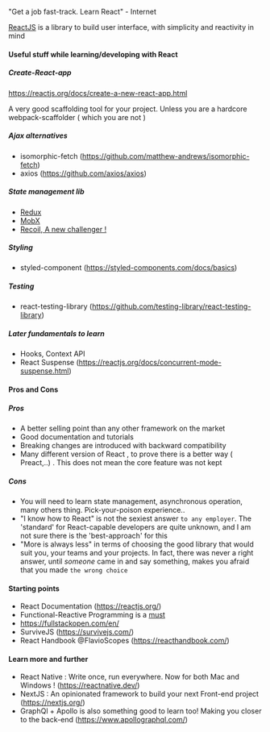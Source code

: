 "Get a job fast-track. Learn React" - Internet

[ReactJS](https://reactjs.org/) is a library to build user interface, with simplicity and reactivity in mind

#### Useful stuff while learning/developing with React

##### Create-React-app
https://reactjs.org/docs/create-a-new-react-app.html

A very good scaffolding tool for your project. Unless you are a hardcore webpack-scaffolder ( which you are not )

##### Ajax alternatives
- isomorphic-fetch (https://github.com/matthew-andrews/isomorphic-fetch)
- axios (https://github.com/axios/axios)

##### State management lib

- [Redux](https://redux.js.org/)
- [MobX](https://mobx.js.org/README.html)
- [Recoil, A new challenger ! ](https://recoiljs.org/)

##### Styling
- styled-component (https://styled-components.com/docs/basics)

##### Testing
- react-testing-library (https://github.com/testing-library/react-testing-library)

##### Later fundamentals to learn
- Hooks, Context API
- React Suspense (https://reactjs.org/docs/concurrent-mode-suspense.html)

#### Pros and Cons

##### Pros
- A better selling point than any other framework on the market
- Good documentation and tutorials
- Breaking changes are introduced with backward compatibility
- Many different version of React , to prove there is a better way ( Preact,..) . This does not mean the core feature was not kept

##### Cons
- You will need to learn state management, asynchronous operation, many others thing. Pick-your-poison experience..
- "I know how to React" is not the sexiest answer `to any employer`. The 'standard' for React-capable developers are quite unknown, and I am not sure there is the 'best-approach' for this
- "More is always less" in terms of choosing the good library that would suit you, your teams and your projects. In fact, there was never a right answer, until *someone* came in and say something, makes you afraid that you made `the wrong choice`

#### Starting points
- React Documentation (https://reactjs.org/)
- Functional-Reactive Programming is a [must](https://github.com/5c0r/live-then-learn/blob/master/Thoughts/JAVASCRIPT_FRP.md)
- https://fullstackopen.com/en/
- SurviveJS (https://survivejs.com/)
- React Handbook @FlavioScopes (https://reacthandbook.com/)


#### Learn more and further
- React Native : Write once, run everywhere. Now for both Mac and Windows ! (https://reactnative.dev/)
- NextJS : An opinionated framework to build your next Front-end project (https://nextjs.org/)
- GraphQl + Apollo is also something good to learn too! Making you closer to the back-end (https://www.apollographql.com/)